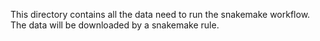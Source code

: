 This directory contains all the data need to run the snakemake workflow. The data will be downloaded by a snakemake rule.
